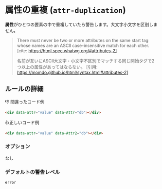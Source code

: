 # 属性の重複 (`attr-duplication`)

**属性**がひとつの要素の中で重複していたら警告します。大文字小文字を区別しません。

> There must never be two or more attributes on the same start tag whose names are an ASCII case-insensitive match for each other.
> [cite: https://html.spec.whatwg.org/#attributes-2]
>
> 名前が互いにASCII大文字・小文字不区別でマッチする同じ開始タグで2つ以上の属性があってはならない。
> [引用: https://momdo.github.io/html/syntax.html#attributes-2]

## ルールの詳細

👎 間違ったコード例

```html
<div data-attr="value" data-Attr="db"></div>
```

👍正しいコード例

```html
<div data-attr="value" data-Attr2="db"></div>
```

### オプション

なし

### デフォルトの警告レベル

`error`
